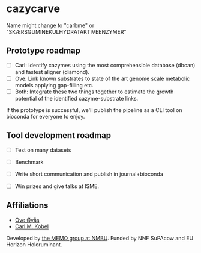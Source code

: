 # cazycarve

Name might change to "carbme" or "SKÆRSGUMINEKULHYDRATAKTIVEENZYMER"


## Prototype roadmap

  - [ ] Carl: Identify cazymes using the most comprehensible database (dbcan) and fastest aligner (diamond).
  - [ ] Ove: Link known substrates to state of the art genome scale metabolic models applying gap-filling etc.
  - [ ] Both: Integrate these two things together to estimate the growth potential of the identified cazyme-substrate links.

If the prototype is successful, we'll publish the pipeline as a CLI tool on bioconda for everyone to enjoy.

## Tool development roadmap
  - [ ] Test on many datasets
  - [ ] Benchmark
  - [ ] Write short communication and publish in journal+bioconda
  - [ ] Win prizes and give talks at ISME.


## Affiliations
  - [Ove Øyås](https://github.com/oveoyas)
  - [Carl M. Kobel](https://github.com/cmkobel/)


Developed by [the MEMO group at NMBU](https://www.nmbu.no/en/research/groups/memo-group-microbial-ecology-and-meta-omics). Funded by NNF SuPAcow and EU Horizon Holoruminant.
